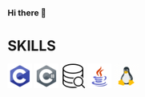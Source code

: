 ### Hi there 👋

<h1>SKILLS</h1>
 <div style="white-space: nowrap;">
<img src="c_icon.png" alt="C Icon" width="49"">
<img src="csharp_icon.png" alt="C# Icon" width="49">
<img src="database_icon.png" alt="Database Icon" width="49">
<img src="java_icon.png" alt="Java Icon" width="49">
<img src="linux_icon_gif.gif" alt="Linux Icon (GIF)" width="49">
</div>

<!--
**P0ll021/P0ll021** is a ✨ _special_ ✨ repository because its `README.md` (this file) appears on your GitHub profile.

Here are some ideas to get you started:

- 🔭 I’m currently working on ...
- 🌱 I’m currently learning ...
- 👯 I’m looking to collaborate on ...
- 🤔 I’m looking for help with ...
- 💬 Ask me about ...
- 📫 How to reach me: ...
- 😄 Pronouns: ...
- ⚡ Fun fact: ...
-->
